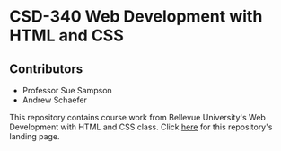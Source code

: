 <h1>CSD-340 Web Development with HTML and CSS</h1>
<h2>Contributors</h2>
<ul>
  <li>Professor Sue Sampson</li>
  <li>Andrew Schaefer</li>
</ul>
This repository contains course work from Bellevue University's Web Development with HTML and CSS class. Click <a href="https://ab0213ab.github.io/csd-340/" target="_blank">here</a> for this repository's landing page.

